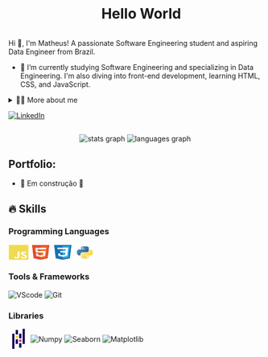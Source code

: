 <!-- Título -->
<div id="user-content-toc">
  <ul align="center">
    <summary><h1 style="display: inline-block">Hello World</h1></summary>
</div>

<!-- Apresentação -->
<p>
  Hi 👋, I'm Matheus! A passionate Software Engineering student and aspiring Data Engineer from Brazil.

  - 🌱 I’m currently studying Software Engineering and specializing in Data Engineering. I'm also diving into front-end development, learning HTML, CSS, and JavaScript.
  
</p>

<!-- Dropdown -->
<details>
  <summary>👨‍💻 More about me</summary>

 Hi 👋, I'm Matheus! A passionate Software Engineering student from Brazil, currently diving into front-end development and working towards becoming a fullstack developer.

🌱 I’m studying HTML, CSS, and JavaScript, and expanding my skills with modern frameworks and libraries.
🔭 My current goal is to build responsive and user-friendly websites while gaining experience in backend technologies to complete my journey to fullstack development.
💻 I'm a former nursing technician transitioning to a career in tech, bringing a unique perspective and problem-solving skills from my healthcare background.
In addition to coding, I’m inspired by the idea of using technology to improve people's lives and create innovative solutions for everyday challenges.

When I’m not coding, I enjoy gaming, watching movies, and brainstorming ideas for new projects.

  - ⚡ Outside of coding, I have a background in nursing and experience in healthcare management. I’m also passionate about gaming, movies, and exploring tech solutions to improve lives. 
</details>

<!-- Links -->
[![LinkedIn](https://img.shields.io/badge/LinkedIn-0077B5?style=for-the-badge&logo=linkedin&logoColor=white)](https://www.linkedin.com/in/matheus-miari-59b673274/)

<!-- GithubStats -->
<h2 align="left"></h2>

###

<div align="center">
  <img src="https://github-readme-stats.vercel.app/api?username=Matheus-Miari&hide_title=false&hide_rank=false&show_icons=true&include_all_commits=true&count_private=true&disable_animations=false&theme=dracula&locale=en&hide_border=false" height="150" alt="stats graph"  />
  <img src="https://github-readme-stats.vercel.app/api/top-langs?username=Matheus-Miari&locale=en&hide_title=false&layout=compact&card_width=320&langs_count=5&theme=dracula&hide_border=false" height="150" alt="languages graph"  />
</div>

###

<!-- Portfólio -->
## Portfolio:
- 🚧 Em construção 🚧

## 🔥 Skills
<!-- Skills: Programming Languages -->
  <div style="flex-basis: 48%;">
    <h3>Programming Languages</h3>
    <img align="center" alt="Js" height="30" width="40" src="https://raw.githubusercontent.com/devicons/devicon/master/icons/javascript/javascript-plain.svg">
    <img align="center" alt="HTML" height="30" width="40" src="https://raw.githubusercontent.com/devicons/devicon/master/icons/html5/html5-original.svg">
    <img align="center" alt="CSS" height="30" width="40" src="https://raw.githubusercontent.com/devicons/devicon/master/icons/css3/css3-original.svg">
    <img align="center" alt="Python" height="30" width="40" src="https://raw.githubusercontent.com/devicons/devicon/master/icons/python/python-original.svg">
  </div>
  
  <!-- Skills: Tools & Frameworks -->
  <div style="flex-basis: 48%;">
    <h3>Tools & Frameworks</h3>
    <img align="center" alt="VScode" height="30" width="40" src="https://cdn.jsdelivr.net/gh/devicons/devicon/icons/vscode/vscode-original.svg">
    <img align="center" alt="Git" height="30" width="40" src="https://cdn.jsdelivr.net/gh/devicons/devicon/icons/git/git-original.svg">
  </div>
  
  <!-- Skills: Libraries -->
  <div style="flex-basis: 48%;">
    <h3>Libraries</h3>
    <img align="center" alt="Pandas" src="https://raw.githubusercontent.com/devicons/devicon/2ae2a900d2f041da66e950e4d48052658d850630/icons/pandas/pandas-original.svg" alt="pandas" width="40" height="40"/>
    <img align="center" alt="Numpy" height="30" width="40" src="https://cdn.jsdelivr.net/gh/devicons/devicon/icons/numpy/numpy-original.svg">
    <img align="center" alt="Seaborn" src="https://seaborn.pydata.org/_images/logo-mark-lightbg.svg" alt="seaborn" width="40" height="40"/>
    <img align="center" alt="Matplotlib" src="https://upload.wikimedia.org/wikipedia/commons/8/84/Matplotlib_icon.svg" alt="matplotlib" width="40" height="40"/>
  </div>
